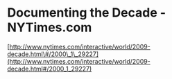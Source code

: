 <!--
id: 308266425
link: http://tumblr.atmos.org/post/308266425/documenting-the-decade-nytimes-com
slug: documenting-the-decade-nytimes-com
date: Wed Dec 30 2009 10:36:24 GMT-0800 (PST)
publish: 2009-12-030
tags: 
title: Documenting the Decade - NYTimes.com
-->


Documenting the Decade - NYTimes.com
====================================

[http://www.nytimes.com/interactive/world/2009-decade.html\#/2000\_1\_29227](http://www.nytimes.com/interactive/world/2009-decade.html#/2000_1_29227)

